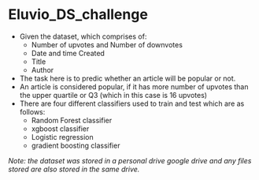 # Eluvio_DS_challenge
 - Given the dataset, which comprises of:
    - Number of upvotes and Number of downvotes
    - Date and time Created 
    - Title
    - Author
 - The task here is to predic whether an article will be popular or not.
 - An article is considered popular, if it has more number of upvotes than the upper quartile or Q3 (which in this case is 16 upvotes)
 - There are four different classifiers used to train and test which are as follows:
    - Random Forest classifier
    - xgboost classifier
    - Logistic regression
    - gradient boosting classifier

*Note: the dataset was stored in a personal drive google drive and any files stored are also stored in the same drive.*
  
